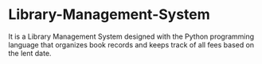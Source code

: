 # Library-Management-System
It is a Library Management System designed with the Python programming language that organizes book records and keeps track of all fees based on the lent date.
